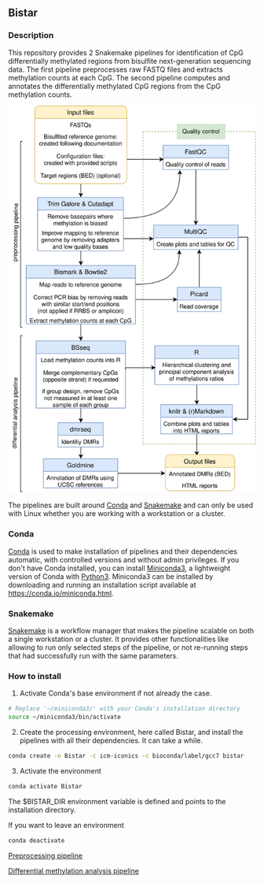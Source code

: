 
## Bistar

### Description

This repository provides 2 Snakemake pipelines for identification of CpG differentially
methylated regions from bisulfite next-generation sequencing data. The first pipeline
preprocesses raw FASTQ files and extracts methylation counts at each CpG. The second
pipeline computes and annotates the differentially methylated CpG regions from
the CpG methylation counts.

![flowchart](flowchart.svg)

The pipelines are built around [Conda](https://conda.io/docs/) and
[Snakemake](https://snakemake.readthedocs.io/en/stable/) and can only be used
with Linux whether you are working with a workstation or a cluster.

### Conda

[Conda](https://conda.io/docs/) is used to make installation of pipelines and their
dependencies automatic, with controlled versions and without admin privileges.
If you don't have Conda installed, you can install [Miniconda3](https://conda.io/miniconda.html),
a lightweight version of Conda with [Python3](https://www.python.org/). Miniconda3
can be installed by downloading and running an installation script available at
<https://conda.io/miniconda.html>.

### Snakemake

[Snakemake](https://snakemake.readthedocs.io/en/stable/) is a workflow manager
that makes the pipeline scalable on both a single workstation or a cluster. It
provides other functionalities like allowing to run only selected steps of the
pipeline, or not re-running steps that had successfully run with the same parameters.

### How to install
1. Activate Conda's base environment if not already the case.
```bash
# Replace '~/miniconda3/' with your Conda's installation directory
source ~/miniconda3/bin/activate
```

2. Create the processing environment, here called Bistar, and install the pipelines
with all their dependencies. It can take a while.
```bash
conda create -n Bistar -c icm-iconics -c bioconda/label/gcc7 bistar
```

3. Activate the environment
```bash
conda activate Bistar
```

The $BISTAR_DIR environment variable is defined and points to the installation
directory.

If you want to leave an environment
```bash
conda deactivate
```

[Preprocessing pipeline](preproc/README.md)

[Differential methylation analysis pipeline](dmr/README.md)
